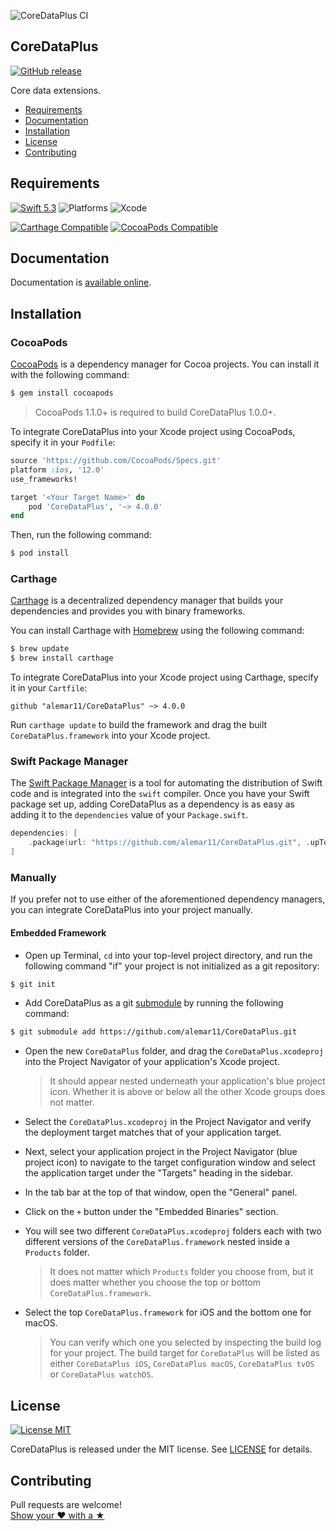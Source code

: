 ![CoreDataPlus CI](https://github.com/alemar11/CoreDataPlus/workflows/CoreDataPlus%20CI/badge.svg?branch=master)

## CoreDataPlus
[![GitHub release](https://img.shields.io/github/release/alemar11/CoreDataPlus.svg)](https://github.com/alemar11/CoreDataPlus/releases) 

Core data extensions.

- [Requirements](#requirements)
- [Documentation](#documentation)
- [Installation](#installation)
- [License](#license)
- [Contributing](#contributing)

## Requirements

[![Swift 5.3](https://img.shields.io/badge/Swift-5.3-orange.svg?style=flat)](https://developer.apple.com/swift)
![Platforms](https://img.shields.io/badge/Platform-iOS%2012%2B%20|%20macOS%2010.14+%20|%20tvOS%2012+%20|%20watchOS%205+-blue.svg) 
![Xcode](https://img.shields.io/badge/Xcode-12-blue.svg) 

[![Carthage Compatible](https://img.shields.io/badge/Carthage-compatible-4BC51D.svg?style=flat)](https://github.com/Carthage/Carthage)
[![CocoaPods Compatible](https://img.shields.io/cocoapods/v/CoreDataPlus.svg)](https://cocoapods.org/pods/CoreDataPlus)

## Documentation

Documentation is [available online](http://www.alessandromarzoli.com/CoreDataPlus).

## Installation

### CocoaPods

[CocoaPods](http://cocoapods.org) is a dependency manager for Cocoa projects. You can install it with the following command:

```bash
$ gem install cocoapods
```

> CocoaPods 1.1.0+ is required to build CoreDataPlus 1.0.0+.

To integrate CoreDataPlus into your Xcode project using CocoaPods, specify it in your `Podfile`:

```ruby
source 'https://github.com/CocoaPods/Specs.git'
platform :ios, '12.0'
use_frameworks!

target '<Your Target Name>' do
    pod 'CoreDataPlus', '~> 4.0.0'
end
```

Then, run the following command:

```bash
$ pod install
```

### Carthage

[Carthage](https://github.com/Carthage/Carthage) is a decentralized dependency manager that builds your dependencies and provides you with binary frameworks.

You can install Carthage with [Homebrew](http://brew.sh/) using the following command:

```bash
$ brew update
$ brew install carthage
```

To integrate CoreDataPlus into your Xcode project using Carthage, specify it in your `Cartfile`:

```ogdl
github "alemar11/CoreDataPlus" ~> 4.0.0
```

Run `carthage update` to build the framework and drag the built `CoreDataPlus.framework` into your Xcode project.

### Swift Package Manager

The [Swift Package Manager](https://swift.org/package-manager/) is a tool for automating the distribution of Swift code and is integrated into the `swift` compiler. 
Once you have your Swift package set up, adding CoreDataPlus as a dependency is as easy as adding it to the `dependencies` value of your `Package.swift`.

```swift
dependencies: [
    .package(url: "https://github.com/alemar11/CoreDataPlus.git", .upToNextMajor(from: "4.0.0"))
]
```

### Manually

If you prefer not to use either of the aforementioned dependency managers, you can integrate CoreDataPlus into your project manually.

#### Embedded Framework

- Open up Terminal, `cd` into your top-level project directory, and run the following command "if" your project is not initialized as a git repository:

```bash
$ git init
```

- Add CoreDataPlus as a git [submodule](http://git-scm.com/docs/git-submodule) by running the following command:

```bash
$ git submodule add https://github.com/alemar11/CoreDataPlus.git
```

- Open the new `CoreDataPlus` folder, and drag the `CoreDataPlus.xcodeproj` into the Project Navigator of your application's Xcode project.

    > It should appear nested underneath your application's blue project icon. Whether it is above or below all the other Xcode groups does not matter.

- Select the `CoreDataPlus.xcodeproj` in the Project Navigator and verify the deployment target matches that of your application target.
- Next, select your application project in the Project Navigator (blue project icon) to navigate to the target configuration window and select the application target under the "Targets" heading in the sidebar.
- In the tab bar at the top of that window, open the "General" panel.
- Click on the `+` button under the "Embedded Binaries" section.
- You will see two different `CoreDataPlus.xcodeproj` folders each with two different versions of the `CoreDataPlus.framework` nested inside a `Products` folder.

    > It does not matter which `Products` folder you choose from, but it does matter whether you choose the top or bottom `CoreDataPlus.framework`.

- Select the top `CoreDataPlus.framework` for iOS and the bottom one for macOS.

    > You can verify which one you selected by inspecting the build log for your project. The build target for `CoreDataPlus` will be listed as either `CoreDataPlus iOS`, `CoreDataPlus macOS`, `CoreDataPlus tvOS` or `CoreDataPlus watchOS`.


## License

[![License MIT](https://img.shields.io/badge/License-MIT-lightgrey.svg?style=flat)](https://github.com/alemar11/Console/blob/master/LICENSE)

CoreDataPlus is released under the MIT license. See [LICENSE](./LICENSE.md) for details.

## Contributing

Pull requests are welcome!  
[Show your ❤ with a ★](https://github.com/alemar11/CoreDataPlus/stargazers)
